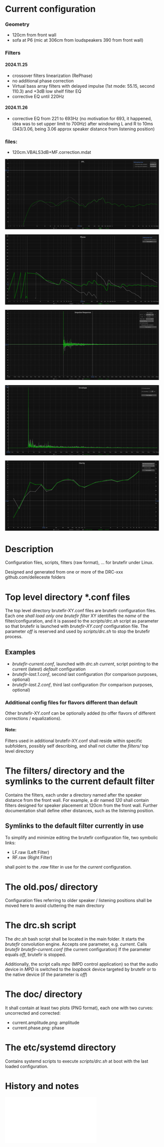 # Current configuration 

### Geometry 

- 120cm from front wall
- sofa at P6 (mic at 306cm from loudspeakers 390 from front wall)

### Filters

#### 2024.11.25

- crossover filters linearization (RePhase)
- no additional phase correction
- Virtual bass array filters with delayed impulse (1st mode: 55.15, second 110.3) and +3dB low shelf filter EQ
- corrective EQ until 220Hz

#### 2024.11.26

- corrective EQ from 221 to 693Hz (no motivation for 693, it happened, idea was to set upper limit to 700Hz) after windowing L and R to 10ms (343/3.06, being 3.06 approx speaker distance from listening position)

### files:

- 120cm.VBALS3dB+MF.correction.mdat

![Amplitude: current filter vs uncorrected](doc/current.amplitude.png)

![Phase: current filter vs uncorrected](doc/current.phase.png)

![ETC: current impulse response vs uncorrected](doc/current.impulse.png)

![ETC: current filter vs uncorrected](doc/current.etc.png)

![Clarity [C80]: current filter vs uncorrected](doc/current.clarity.c80.png)

# Description

Configuration files, scripts, filters (raw format), ... for brutefir under Linux. 

Designed and generated from one or more of the DRC-xxx github.com/delleceste folders

# Top level directory *.conf files

The top level directory brutefir-XY.conf files are brutefir configuration files.
Each one *shall load only one brutefir filter*
XY identifies the *name* of the filter/configuration, and it is passed to the *scripts/drc.sh* script as parameter so that brutefir is launched with *brutefir-XY.conf* configuration file.
The parameter *off* is reserved and used by *scripts/drc.sh* to stop the brutefir process.

## Examples
- *brutefir-current.conf*, launched with *drc.sh current*, script pointing to the current (latest) *default* configuration
- *brutefir-last.1.conf*, second last configuration (for comparison purposes, optional)
- *brutefir-last.2.conf*, third last configuration (for comparison purposes, optional)

### Additional config files for flavors different than default

Other brutefir-XY.conf can be optionally added (to offer flavors of different corrections / equalizations).

#### Note:

Filters used in additional brutefir-XY.conf shall reside within specific subfolders, possibly self describing, and shall not clutter the *filters/* top level directory

# The filters/ directory and the symlinks to the current default filter

Contains the filters, each under a directory named after the speaker distance from the front wall. For example, a dir named *120* shall contain filters
designed for speaker placement at 120cm from the front wall. Further documentation shall define other distances, such as the listening position.

## Symlinks to the default filter currently in use

To simplify and minimize editing the brutefir configuration file, two symbolic links:

- LF.raw  (Left Filter)
- RF.raw  (Right Filter)

shall point to the *.raw* filter in use for the *current* configuration.

#  The old.pos/ directory
Configuration files referring to older speaker / listening positions shall be moved here to avoid cluttering the main directory

# The drc.sh script

The *drc.sh* bash script shall be located in the main folder. It starts the *brutefir* convolution engine.
Accepts one parameter, e.g. *current*. Calls *brutefir brutefir-current.conf* (the current configuration)
If the parameter equals *off*, brutefir is stopped.

Additionally, the script calls *mpc* (MPD control application) so that the audio device in *MPD* is switched to the *loopback* device targeted by brutefir or to the native device (if the parameter is *off*)

# The doc/ directory
It shall contain at least two plots (PNG format), each one with two curves: uncorrected and corrected:
- current.amplitude.png: amplitude
- current.phase.png: phase 

# The etc/systemd directory

Contains systemd scripts to execute *scripts/drc.sh* at boot with the last loaded configuration.

# History and notes

![VBA filter with ALL-PASS phase filter comparison](doc/FVBA.vs.ALLPASS.md)

